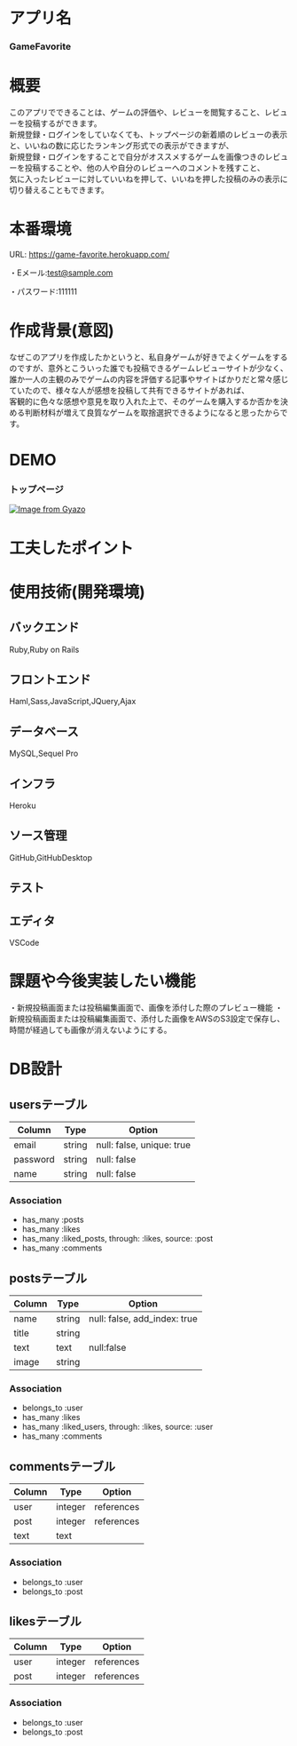 # アプリ名
### GameFavorite

# 概要
このアプリでできることは、ゲームの評価や、レビューを閲覧すること、レビューを投稿するができます。  
新規登録・ログインをしていなくても、トップページの新着順のレビューの表示と、いいねの数に応じたランキング形式での表示ができますが、  
新規登録・ログインをすることで自分がオススメするゲームを画像つきのレビューを投稿することや、他の人や自分のレビューへのコメントを残すこと、  
気に入ったレビューに対していいねを押して、いいねを押した投稿のみの表示に切り替えることもできます。  
  
# 本番環境
URL: https://game-favorite.herokuapp.com/

・Eメール:test@sample.com

・パスワード:111111

# 作成背景(意図)
なぜこのアプリを作成したかというと、私自身ゲームが好きでよくゲームをするのですが、意外とこういった誰でも投稿できるゲームレビューサイトが少なく、  
誰か一人の主観のみでゲームの内容を評価する記事やサイトばかりだと常々感じていたので、様々な人が感想を投稿して共有できるサイトがあれば、  
客観的に色々な感想や意見を取り入れた上で、そのゲームを購入するか否かを決める判断材料が増えて良質なゲームを取捨選択できるようになると思ったからです。


# DEMO
### トップページ

[![Image from Gyazo](https://i.gyazo.com/f8815f398c201c8b512dbd7f8411daa7.png)](https://gyazo.com/f8815f398c201c8b512dbd7f8411daa7)


# 工夫したポイント


# 使用技術(開発環境)
## バックエンド
Ruby,Ruby on Rails

## フロントエンド
Haml,Sass,JavaScript,JQuery,Ajax

## データベース
MySQL,Sequel Pro

## インフラ
Heroku

## ソース管理
GitHub,GitHubDesktop

## テスト


## エディタ
VSCode

# 課題や今後実装したい機能
・新規投稿画面または投稿編集画面で、画像を添付した際のプレビュー機能
・新規投稿画面または投稿編集画面で、添付した画像をAWSのS3設定で保存し、時間が経過しても画像が消えないようにする。

# DB設計
## usersテーブル
|Column|Type|Option|
|------|----|------|
|email|string|null: false, unique: true|
|password|string|null: false|
|name|string|null: false|
### Association
- has_many :posts
- has_many :likes
- has_many :liked_posts, through: :likes, source: :post
- has_many :comments

## postsテーブル
|Column|Type|Option|
|------|----|------|
|name|string|null: false, add_index: true|
|title|string||
|text|text|null:false|
|image|string||
### Association
- belongs_to :user
- has_many :likes
- has_many :liked_users, through: :likes, source: :user
- has_many :comments

## commentsテーブル
|Column|Type|Option|
|------|----|------|
|user|integer|references|null: false, foreign_key: true|
|post|integer|references|null: false, foreign_key: true|
|text|text||
### Association
- belongs_to :user
- belongs_to :post

## likesテーブル
|Column|Type|Option|
|------|----|------|
|user|integer|references|null: false, foreign_key: true|
|post|integer|references|null: false, foreign_key: true|
### Association
- belongs_to :user
- belongs_to :post
